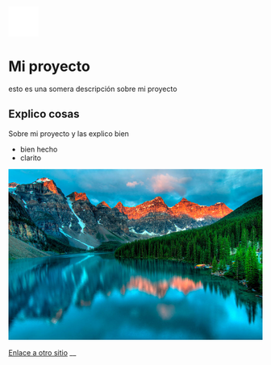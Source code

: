 ![](img/favicon.png)
# Mi proyecto
esto es una somera descripción sobre mi proyecto
## Explico cosas
Sobre mi proyecto y las explico bien

- bien hecho
- clarito

![](img/landscape.jpg)

[Enlace a otro sitio](https://www.tizedit.com)
__
